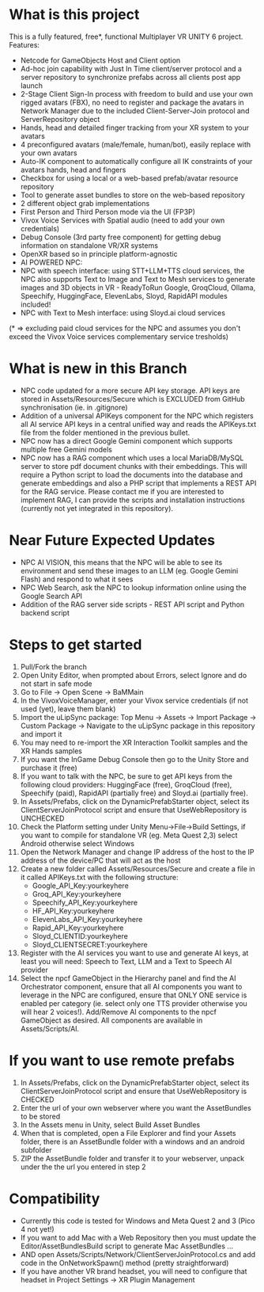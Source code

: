 What is this project 
====================
This is a fully featured, free*, functional Multiplayer VR UNITY 6 project. Features:
* Netcode for GameObjects Host and Client option
* Ad-hoc join capability with Just In Time client/server protocol and a server repository to synchronize prefabs across all clients post app launch
* 2-Stage Client Sign-In process with freedom to build and use your own rigged avatars (FBX), no need to register and package the avatars in Network Manager due to the included Client-Server-Join protocol and ServerRepository object 
* Hands, head and detailed finger tracking from your XR system to your avatars
* 4 preconfigured avatars (male/female, human/bot), easily replace with your own avatars
* Auto-IK component to automatically configure all IK constraints of your avatars hands, head and fingers
* Checkbox for using a local or a web-based prefab/avatar resource repository
* Tool to generate asset bundles to store on the web-based repository
* 2 different object grab implementations
* First Person and Third Person mode via the UI (FP3P)
* Vivox Voice Services with Spatial audio (need to add your own credentials)
* Debug Console (3rd party free component) for getting debug information on standalone VR/XR systems
* OpenXR based so in principle platform-agnostic
* AI POWERED NPC:
* NPC with speech interface: using STT+LLM+TTS cloud services, the NPC also supports Text to Image and Text to Mesh services to generate images and 3D objects in VR - ReadyToRun Google, GroqCloud, Ollama, Speechify, HuggingFace, ElevenLabs, Sloyd, RapidAPI modules included!
* NPC with Text to Mesh interface: using Sloyd.ai cloud services 

(* => excluding paid cloud services for the NPC and assumes you don't exceed the Vivox Voice services complementary service tresholds)

What is new in this Branch
==========================
* NPC code updated for a more secure API key storage. API keys are stored in Assets/Resources/Secure which is EXCLUDED from GitHub synchronisation (ie. in .gitignore)
* Addition of a universal APIKeys component for the NPC which registers all AI service API keys in a central unified way and reads the APIKeys.txt file from the folder mentioned in the previous bullet.
* NPC now has a direct Google Gemini component which supports multiple free Gemini models
* NPC now has a RAG component which uses a local MariaDB/MySQL server to store pdf document chunks with their embeddings. This will require a Python script to load the documents into the database and generate embeddings and also a PHP script that implements a REST API for the RAG service. Please contact me if you are interested to implement RAG, I can provide the scripts and installation instructions (currently not yet integrated in this repository).

Near Future Expected Updates
============================
* NPC AI VISION, this means that the NPC will be able to see its environment and send these images to an LLM (eg. Google Gemini Flash) and respond to what it sees
* NPC Web Search, ask the NPC to lookup information online using the Google Search API
* Addition of the RAG server side scripts - REST API script and Python backend script


Steps to get started
====================
1. Pull/Fork the branch
2. Open Unity Editor, when prompted about Errors, select Ignore and do not start in safe mode
3. Go to File -> Open Scene -> BaMMain 
4. In the VivoxVoiceManager, enter your Vivox service credentials (if not used (yet), leave them blank)
5. Import the uLipSync package: Top Menu -> Assets -> Import Package -> Custom Package -> Navigate to the uLipSync package in this repository and import it
6. You may need to re-import the XR Interaction Toolkit samples and the XR Hands samples
7. If you want the InGame Debug Console then go to the Unity Store and purchase it (free)
8. If you want to talk with the NPC, be sure to get API keys from the following cloud providers: HuggingFace (free), GroqCloud (free), Speechify (paid), RapidAPI (partially free) and Sloyd.ai (partially free).
9. In Assets/Prefabs, click on the DynamicPrefabStarter object, select its ClientServerJoinProtocol script and ensure that UseWebRepository is UNCHECKED
10. Check the Platform setting under Unity Menu->File->Build Settings, if you want to compile for standalone VR (eg. Meta Quest 2,3) select Android otherwise select Windows
11. Open the Network Manager and change IP address of the host to the IP address of the device/PC that will act as the host
12. Create a new folder called Assets/Resources/Secure and create a file in it called APIKeys.txt with the following structure:
    * Google_API_Key:yourkeyhere
    * Groq_API_Key:yourkeyhere
    * Speechify_API_Key:yourkeyhere
    * HF_API_Key:yourkeyhere
    * ElevenLabs_API_Key:yourkeyhere
    * Rapid_API_Key:yourkeyhere
    * Sloyd_CLIENTID:yourkeyhere
    * Sloyd_CLIENTSECRET:yourkeyhere
13. Register with the AI services you want to use and generate AI keys, at least you will need: Speech to Text, LLM and a Text to Speech AI provider
14. Select the npcf GameObject in the Hierarchy panel and find the AI Orchestrator component, ensure that all AI components you want to leverage in the NPC are configured, ensure that ONLY ONE service is enabled per category (ie. select only one TTS provider otherwise you will hear 2 voices!). Add/Remove AI components to the npcf GameObject as desired. All components are available in Assets/Scripts/AI.

If you want to use remote prefabs
=================================
1. In Assets/Prefabs, click on the DynamicPrefabStarter object, select its ClientServerJoinProtocol script and ensure that UseWebRepository is CHECKED
2. Enter the url of your own webserver where you want the AssetBundles to be stored
3. In the Assets menu in Unity, select Build Asset Bundles
4. When that is completed, open a File Explorer and find your Assets folder, there is an AssetBundle folder with a windows and an android subfolder
5. ZIP the AssetBundle folder and transfer it to your webserver, unpack under the the url you entered in step 2

Compatibility
=============
* Currently this code is tested for Windows and Meta Quest 2 and 3 (Pico 4 not yet!)
* If you want to add Mac with a Web Repository then you must update the Editor/AssetBundlesBuild script to generate Mac AssetBundles ...
* AND open Assets/Scripts/Network/ClientServerJoinProtocol.cs and add code in the OnNetworkSpawn() method (pretty straightforward)
* If you have another VR brand headset, you will need to configure that headset in Project Settings -> XR Plugin Management

